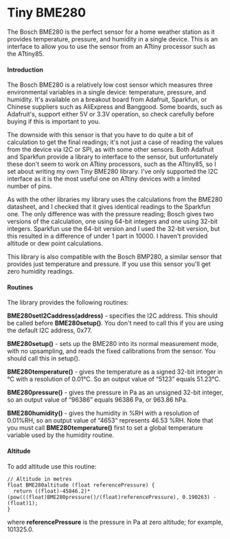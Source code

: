 Tiny BME280
===========
The Bosch BME280 is the perfect sensor for a home weather station as it provides temperature, pressure, and humidity in a single device. This is an interface to allow you to use the sensor from an ATtiny processor such as the ATtiny85.

 

#### Introduction

The Bosch BME280 is a relatively low cost sensor which measures three environmental variables in a single device: temperature, pressure, and humidity. It's available on a breakout board from Adafruit, Sparkfun, or Chinese suppliers such as AliExpress and Banggood. Some boards, such as Adafruit's, support either 5V or 3.3V operation, so check carefully before buying if this is important to you.

The downside with this sensor is that you have to do quite a bit of calculation to get the final readings; it's not just a case of reading the values from the device via I2C or SPI, as with some other sensors. Both Adafruit and Sparkfun provide a library to interface to the sensor, but unfortunately these don't seem to work on ATtiny processors, such as the ATtiny85, so I set about writing my own Tiny BME280 library. I've only supported the I2C interface as it is the most useful one on ATtiny devices with a limited number of pins.

As with the other libraries my library uses the calculations from the BME280 datasheet, and I checked that it gives identical readings to the Sparkfun one. The only difference was with the pressure reading; Bosch gives two versions of the calculation, one using 64-bit integers and one using 32-bit integers. Sparkfun use the 64-bit version and I used the 32-bit version, but this resulted in a difference of under 1 part in 10000. I haven't provided altitude or dew point calculations.

This library is also compatible with the Bosch BMP280, a similar sensor that provides just temperature and pressure. If you use this sensor you'll get zero humidity readings.

#### Routines

The library provides the following routines:

**BME280setI2Caddress(address)** - specifies the I2C address. This should be called before **BME280setup()**. You don't need to call this if you are using the default I2C address, 0x77.

**BME280setup()** - sets up the BME280 into its normal measurement mode, with no upsampling, and reads the fixed calibrations from the sensor. You should call this in setup().

**BME280temperature()** - gives the temperature as a signed 32-bit integer in °C with a resolution of 0.01°C. So an output value of “5123” equals 51.23°C.

**BME280pressure()** - gives the pressure in Pa as an unsigned 32-bit integer, so an output value of “96386” equals 96386 Pa, or 963.86 hPa.

**BME280humidity()** - gives the humidity in %RH with a resolution of 0.01%RH, so an output value of “4653” represents 46.53 %RH. Note that you must call **BME280temperature()** first to set a global temperature variable used by the humidity routine.

#### Altitude

To add altitude use this routine:

    // Altitude in metres
    float BME280altitude (float referencePressure) {
      return ((float)-45846.2)*(pow(((float)BME280pressure()/(float)referencePressure), 0.190263) - (float)1);
    }

where **referencePressure** is the pressure in Pa at zero altitude; for example, 101325.0.
